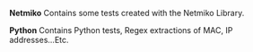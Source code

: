 **Netmiko** 
Contains some tests created with the Netmiko Library.

**Python** 
Contains Python tests, Regex extractions of MAC, IP addresses...Etc.
